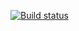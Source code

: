 [![Build status](https://ci.appveyor.com/api/projects/status/bq39ng4mcwimv1v6?svg=true)](https://ci.appveyor.com/project/KateMila/cardorderapp)